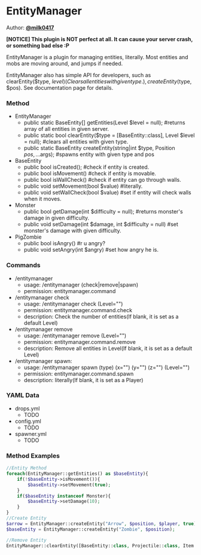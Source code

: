 # EntityManager  

Author: **[@milk0417](https://github.com/milk0417)**  

**[NOTICE] This plugin is NOT perfect at all.
It can cause your server crash, or something bad else :P**
  
EntityManager is a plugin for managing entities, literally.
Most entities and mobs are moving around, and jumps if needed.

EntityManager also has simple API for developers,
such as clearEntity($type, $level) (Clears all entities with given type.),
createEntity($type, $pos). See documentation page for details.

### Method
  * EntityManager
    * public static BaseEntity[] getEntities(Level $level = null); #returns array of all entities in given server.
    * public static bool clearEntity($type = [BaseEntity::class], Level $level = null); #clears all entities with given type.
    * public static BaseEntity createEntity(string|int $type, Position $pos, ...$args); #spawns entity with given type and pos
  * BaseEntity
    * public bool isCreated(); #check if entity is created.
    * public bool isMovement() #check if entity is movable.
    * public bool isWallCheck() #check if entity can go through walls.
    * public void setMovement(bool $value) #literally.
    * public void setWallCheck(bool $value) #set if entity will check walls when it moves.
  * Monster
    * public bool getDamage(int $difficulty = null); #returns monster's damage in given difficulty.
    * public void setDamage(int $damage, int $difficulty = null) #set monster's damage with given difficulty.
  * PigZombie
    * public bool isAngry() #r u angry?
    * public void setAngry(int $angry) #set how angry he is.
### Commands
  * /entitymanager
    * usage: /entitymanager (check|remove|spawn)
    * permission: entitymanager.command
  * /entitymanager check
    * usage: /entitymanager check (Level="")
    * permission: entitymanager.command.check
    * description: Check the number of entities(If blank, it is set as a default Level)
  * /entitymanager remove
    * usage: /entitymanager remove (Level="")
    * permission: entitymanager.command.remove
    * description: Remove all entities in Level(If blank, it is set as a default Level)
  * /entitymanager spawn:
    * usage: /entitymanager spawn (type) (x="") (y="") (z="") (Level="")
    * permission: entitymanager.command.spawn
    * description: literally(If blank, it is set as a Player)
### YAML Data
  * drops.yml
    * TODO
  * config.yml
    * TODO
  * spawner.yml
    * TODO

### Method Examples
``` php
//Entity Method
foreach(EntityManager::getEntities() as $baseEntity){
    if(!$baseEntity->isMovement()){
        $baseEntity->setMovement(true);
    }
    if($baseEntity instanceof Monster){
        $baseEntity->setDamage(10);
    }
}
//Create Entity
$arrow = EntityManager::createEntity("Arrow", $position, $player, true); //PMMP Default Class
$baseEntity = EntityManager::createEntity("Zombie", $position);

//Remove Entity
EntityManager::clearEntity([BaseEntity::class, Projectile::class, Item::class]);
```